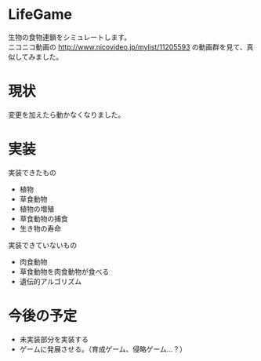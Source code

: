 LifeGame
========

生物の食物連鎖をシミュレートします。  
ニコニコ動画の http://www.nicovideo.jp/mylist/11205593 の動画群を見て、真似してみました。  

現状
====
変更を加えたら動かなくなりました。

実装
====
実装できたもの
- 植物
- 草食動物
- 植物の増殖
- 草食動物の捕食
- 生き物の寿命

実装できていないもの
- 肉食動物
- 草食動物を肉食動物が食べる
- 遺伝的アルゴリズム

今後の予定
==========
- 未実装部分を実装する
- ゲームに発展させる。（育成ゲーム、侵略ゲーム…？）

